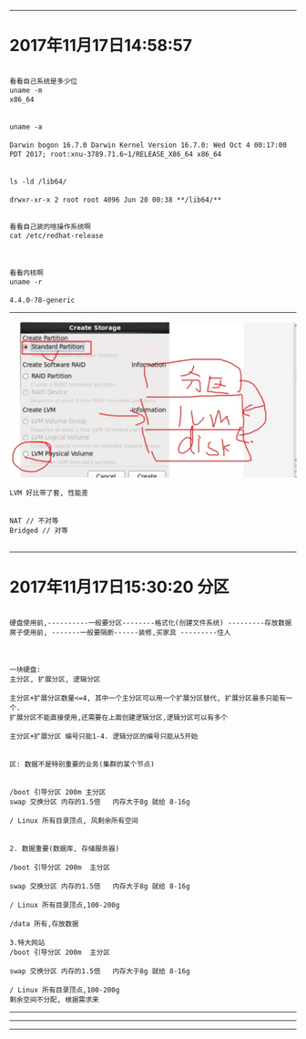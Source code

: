 ------------------------------------------------------

# 2017年11月17日14:58:57


```

看看自己系统是多少位
uname -m
x86_64


uname -a

Darwin bogon 16.7.0 Darwin Kernel Version 16.7.0: Wed Oct 4 00:17:00 PDT 2017; root:xnu-3789.71.6~1/RELEASE_X86_64 x86_64


ls -ld /lib64/

drwxr-xr-x 2 root root 4096 Jun 20 00:38 **/lib64/**
```


```

看看自己装的啥操作系统啊
cat /etc/redhat-release



看看内核啊
uname -r

4.4.0-78-generic

```

------------------------------------------------------
 

![linux_LVM](image/linux_LVM.png)


```
LVM 好比带了套, 性能差


NAT // 不对等
Bridged // 对等


```

------------------------------------------------------

# 2017年11月17日15:30:20 分区


```

硬盘使用前,----------一般要分区--------格式化(创建文件系统) ---------存放数据
房子使用前, -------一般要隔断------装修,买家具 ---------住人



一块硬盘:
主分区, 扩展分区, 逻辑分区

主分区+扩展分区数量<=4, 其中一个主分区可以用一个扩展分区替代, 扩展分区最多只能有一个.
扩展分区不能直接使用,还需要在上面创建逻辑分区,逻辑分区可以有多个

主分区+扩展分区 编号只能1-4. 逻辑分区的编号只能从5开始


区: 数据不是特别重要的业务(集群的某个节点)


/boot 引导分区 200m 主分区
swap 交换分区 内存的1.5倍   内存大于8g 就给 8-16g

/ Linux 所有目录顶点, 风剩余所有空间


2. 数据重要(数据库, 存储服务器)

/boot 引导分区 200m  主分区

swap 交换分区 内存的1.5倍   内存大于8g 就给 8-16g

/ Linux 所有目录顶点,100-200g

/data 所有,存放数据

3.特大网站
/boot 引导分区 200m  主分区

swap 交换分区 内存的1.5倍   内存大于8g 就给 8-16g

/ Linux 所有目录顶点,100-200g
剩余空间不分配, 根据需求来
```

------------------------------------------------------




------------------------------------------------------



------------------------------------------------------
